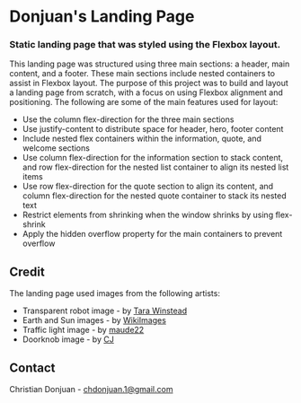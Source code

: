 # **Donjuan's Landing Page**
### **Static landing page that was styled using the Flexbox layout.**
This landing page was structured using three main sections: a header, main content, and a footer. These main sections include nested containers to assist in Flexbox layout. The purpose of this project was to build and layout a landing page from scratch, with a focus on using Flexbox alignment and positioning. The following are some of the main features used for layout:

* Use the column flex-direction for the three main sections
* Use justify-content to distribute space for header, hero, footer content
* Include nested flex containers within the information, quote, and welcome sections
* Use column flex-direction for the information section to stack content, and row flex-direction for the nested list container to align its nested list items
* Use row flex-direction for the quote section to align its content, and column flex-direction for the nested quote container to stack its nested text
* Restrict elements from shrinking when the window shrinks by using flex-shrink 
* Apply the hidden overflow property for the main containers to prevent overflow

## Credit
The landing page used images from the following artists:

* Transparent robot image - by [Tara Winstead](https://www.pexels.com/@tara-winstead/)
* Earth and Sun images - by [WikiImages](https://pixabay.com/users/wikiimages-1897/)
* Traffic light image - by [maude22](https://pixabay.com/users/maude22-590465/)
* Doorknob image - by [CJ](https://pixabay.com/users/cj-83527/)

## Contact
Christian Donjuan - chdonjuan.1@gmail.com